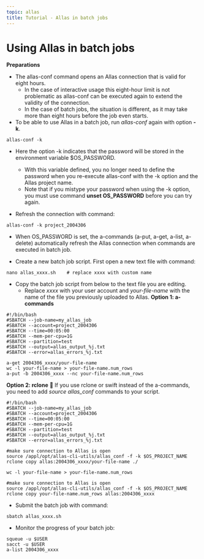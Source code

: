```yaml
---
topic: allas
title: Tutorial - Allas in batch jobs
---
```


# Using Allas in batch jobs

**Preparations**  
- The allas-conf command opens an Allas connection that is valid for eight hours. 
   - In the case of interactive usage this eight-hour limit is not problematic as allas-conf can be executed again to extend the validity of the connection.
   - In the case of batch jobs, the situation is different, as it may take more than eight hours before the job even starts. 
- To be able to use Allas in a batch job, run _allas-conf_ again with option **-k**.
```text
allas-conf -k 
```
   - Here the option -k indicates that the password will be stored in the environment variable $OS_PASSWORD. 
      - With this variable defined, you no longer need to define the password when you re-execute allas-conf with the -k option and the Allas project name. 
      - Note that if you mistype your password when using the -k option, you must use command **unset OS_PASSWORD** before you can try again.

- Refresh the connection with command:
```text
allas-conf -k project_2004306
```
   - When OS_PASSWORD is set, the a-commands (a-put, a-get, a-list, a-delete) automatically refresh the Allas connection when commands are executed in batch job.

- Create a new batch job script. First open a new text file with command:
```text
nano allas_xxxx.sh    # replace xxxx with custom name
```
- Copy the batch job script from below to the text file you are editing.
   - Replace _xxxx_ with your user account and _your-file-name_ with the name of the file you previously uploaded to Allas. 
**Option 1: a-commands**
```text
#!/bin/bash
#SBATCH --job-name=my_allas_job
#SBATCH --account=project_2004306
#SBATCH --time=00:05:00
#SBATCH --mem-per-cpu=1G
#SBATCH --partition=test
#SBATCH --output=allas_output_%j.txt
#SBATCH --error=allas_errors_%j.txt

a-get 2004306_xxxx/your-file-name
wc -l your-file-name > your-file-name.num_rows
a-put -b 2004306_xxxx --nc your-file-name.num_rows
```
**Option 2: rclone**
💭 If you use rclone or swift instead of the a-commands, you need to add _source allas_conf_ commands to your script. 
```text
#!/bin/bash
#SBATCH --job-name=my_allas_job
#SBATCH --account=project_2004306
#SBATCH --time=00:05:00
#SBATCH --mem-per-cpu=1G
#SBATCH --partition=test
#SBATCH --output=allas_output_%j.txt
#SBATCH --error=allas_errors_%j.txt

#make sure connection to Allas is open
source /appl/opt/allas-cli-utils/allas_conf -f -k $OS_PROJECT_NAME
rclone copy allas:2004306_xxxx/your-file-name ./

wc -l your-file-name > your-file-name.num_rows

#make sure connection to Allas is open
source /appl/opt/allas-cli-utils/allas_conf -f -k $OS_PROJECT_NAME
rclone copy your-file-name.num_rows allas:2004306_xxxx
```

- Submit the batch job with command:
```text
sbatch allas_xxxx.sh
```
- Monitor the progress of your batch job:
```text
squeue -u $USER
sacct -u $USER
a-list 2004306_xxxx
```
